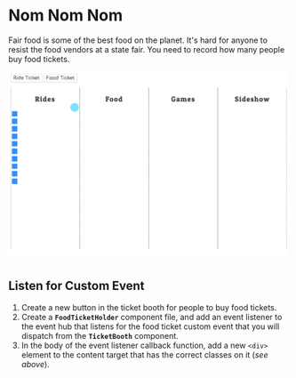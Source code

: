 # Nom Nom Nom

Fair food is some of the best food on the planet. It's hard for anyone to resist the food vendors at a state fair. You need to record how many people buy food tickets.

![](./images/food-tickets.gif)

## Listen for Custom Event

1. Create a new button in the ticket booth for people to buy food tickets.
1. Create a **`FoodTicketHolder`** component file, and add an event listener to the event hub that listens for the food ticket custom event that you will dispatch from the **`TicketBooth`** component.
1. In the body of the event listener callback function, add a new `<div>` element to the content target that has the correct classes on it (_see above_).